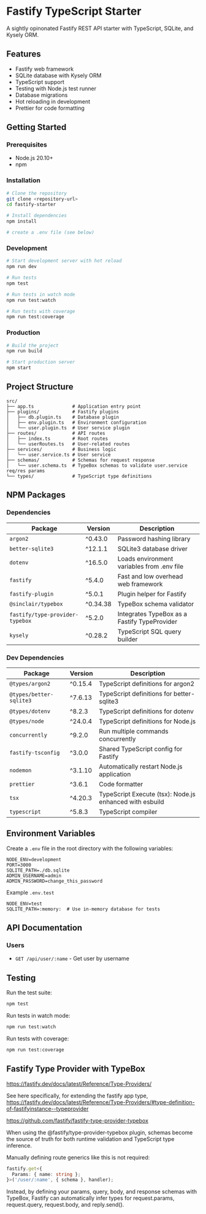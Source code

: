 # Fastify TypeScript Starter

A sightly opinonated Fastify REST API starter with TypeScript, SQLite, and Kysely ORM.

## Features

- Fastify web framework
- SQLite database with Kysely ORM
- TypeScript support
- Testing with Node.js test runner
- Database migrations
- Hot reloading in development
- Prettier for code formatting

## Getting Started

### Prerequisites

- Node.js 20.10+
- npm

### Installation

```bash
# Clone the repository
git clone <repository-url>
cd fastify-starter

# Install dependencies
npm install

# create a .env file (see below)
```

### Development

```bash
# Start development server with hot reload
npm run dev

# Run tests
npm test

# Run tests in watch mode
npm run test:watch

# Run tests with coverage
npm run test:coverage
```

### Production

```bash
# Build the project
npm run build

# Start production server
npm start
```

## Project Structure

```
src/
├── app.ts              # Application entry point
├── plugins/            # Fastify plugins
│   ├── db.plugin.ts    # Database plugin
│   ├── env.plugin.ts   # Environment configuration
│   └── user.plugin.ts  # User service plugin
├── routes/             # API routes
│   ├── index.ts        # Root routes
│   └── userRoutes.ts   # User-related routes
├── services/           # Business logic
│   └── user.service.ts # User service
├── schemas/            # Schemas for request response
│   └── user.schema.ts  # TypeBox schemas to validate user.service req/res params
└── types/              # TypeScript type definitions
```

## NPM Packages

### Dependencies

| Package                         | Version  | Description                                  |
| ------------------------------- | -------- | -------------------------------------------- |
| `argon2`                        | ^0.43.0  | Password hashing library                     |
| `better-sqlite3`                | ^12.1.1  | SQLite3 database driver                      |
| `dotenv`                        | ^16.5.0  | Loads environment variables from .env file   |
| `fastify`                       | ^5.4.0   | Fast and low overhead web framework          |
| `fastify-plugin`                | ^5.0.1   | Plugin helper for Fastify                    |
| `@sinclair/typebox`             | ^0.34.38 | TypeBox schema validator                     |
| `fastify/type-provider-typebox` | ^5.2.0   | Integrates TypeBox as a Fastify TypeProvider |
| `kysely`                        | ^0.28.2  | TypeScript SQL query builder                 |

### Dev Dependencies

| Package                 | Version | Description                                             |
| ----------------------- | ------- | ------------------------------------------------------- |
| `@types/argon2`         | ^0.15.4 | TypeScript definitions for argon2                       |
| `@types/better-sqlite3` | ^7.6.13 | TypeScript definitions for better-sqlite3               |
| `@types/dotenv`         | ^8.2.3  | TypeScript definitions for dotenv                       |
| `@types/node`           | ^24.0.4 | TypeScript definitions for Node.js                      |
| `concurrently`          | ^9.2.0  | Run multiple commands concurrently                      |
| `fastify-tsconfig`      | ^3.0.0  | Shared TypeScript config for Fastify                    |
| `nodemon`               | ^3.1.10 | Automatically restart Node.js application               |
| `prettier`              | ^3.6.1  | Code formatter                                          |
| `tsx`                   | ^4.20.3 | TypeScript Execute (tsx): Node.js enhanced with esbuild |
| `typescript`            | ^5.8.3  | TypeScript compiler                                     |

## Environment Variables

Create a `.env` file in the root directory with the following variables:

```env
NODE_ENV=development
PORT=3000
SQLITE_PATH=./db.sqlite
ADMIN_USERNAME=admin
ADMIN_PASSWORD=change_this_password
```

Example `.env.test`

```env
NODE_ENV=test
SQLITE_PATH=:memory:  # Use in-memory database for tests
```

## API Documentation

### Users

- `GET /api/user/:name` - Get user by username

## Testing

Run the test suite:

```bash
npm test
```

Run tests in watch mode:

```bash
npm run test:watch
```

Run tests with coverage:

```bash
npm run test:coverage
```

## Fastify Type Provider with TypeBox

https://fastify.dev/docs/latest/Reference/Type-Providers/

See here specifically, for extending the fastify app type,
https://fastify.dev/docs/latest/Reference/Type-Providers/#type-definition-of-fastifyinstance--typeprovider

https://github.com/fastify/fastify-type-provider-typebox

When using the @fastify/type-provider-typebox plugin, schemas become the source of truth for both runtime validation and TypeScript type inference.

Manually defining route generics like this is not required:

```ts
fastify.get<{
  Params: { name: string };
}>('/user/:name', { schema }, handler);
```

Instead, by defining your params, query, body, and response schemas with TypeBox, Fastify can automatically infer types for request.params, request.query, request.body, and reply.send().
